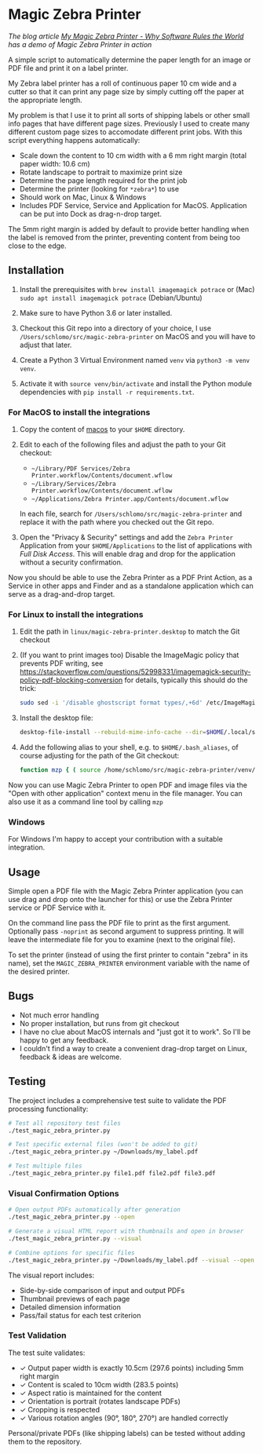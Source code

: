 # Magic Zebra Printer

*The blog article [My Magic Zebra Printer - Why Software Rules the World
](https://schlomo.schapiro.org/2024/05/my-magic-zebra-printer-why-software.html) has a demo of Magic Zebra Printer in action*

A simple script to automatically determine the paper length for an image or PDF file and print it on a label printer.

My Zebra label printer has a roll of continuous paper 10 cm wide and a cutter so that it can print any page size by simply cutting off the paper at the appropriate length.

My problem is that I use it to print all sorts of shipping labels or other small info pages that have different page sizes. Previously I used to create many different custom page sizes to accomodate different print jobs. With this script everything happens automatically:

* Scale down the content to 10 cm width with a 6 mm right margin (total paper width: 10.6 cm)
* Rotate landscape to portrait to maximize print size
* Determine the page length required for the print job
* Determine the printer (looking for `*zebra*`) to use
* Should work on Mac, Linux & Windows
* Includes PDF Service, Service and Application for MacOS. Application can be put into Dock as drag-n-drop target.

The 5mm right margin is added by default to provide better handling when the label is removed from the printer, preventing content from being too close to the edge.

## Installation

1. Install the prerequisites with `brew install imagemagick potrace` or (Mac) `sudo apt install imagemagick potrace` (Debian/Ubuntu)

2. Make sure to have Python 3.6 or later installed.

3. Checkout this Git repo into a directory of your choice, I use `/Users/schlomo/src/magic-zebra-printer` on MacOS and you will have to adjust that later.

4. Create a Python 3 Virtual Environment named `venv` via `python3 -m venv venv`.

5. Activate it with `source venv/bin/activate` and install the Python module dependencies with `pip install -r requirements.txt`.

### For MacOS to install the integrations

1. Copy the content of [macos](macos) to your `$HOME` directory.

2. Edit to each of the following files and adjust the path to your Git checkout:

    * `~/Library/PDF Services/Zebra Printer.workflow/Contents/document.wflow`
    * `~/Library/Services/Zebra Printer.workflow/Contents/document.wflow`
    * `~/Applications/Zebra Printer.app/Contents/document.wflow`

   In each file, search for `/Users/schlomo/src/magic-zebra-printer` and replace it with the path where you checked out the Git repo.

3. Open the "Privacy & Security" settings and add the `Zebra Printer` Application from your `$HOME/Applications` to the list of applications with *Full Disk Access*. This will enable drag and drop for the application without a security confirmation.

Now you should be able to use the Zebra Printer as a PDF Print Action, as a Service in other apps and Finder and as a standalone application which can serve as a drag-and-drop target.

### For Linux to install the integrations

1. Edit the path in `linux/magic-zebra-printer.desktop` to match the Git checkout

2. (If you want to print images too) Disable the ImageMagic policy that prevents PDF writing, see <https://stackoverflow.com/questions/52998331/imagemagick-security-policy-pdf-blocking-conversion> for details, typically this should do the trick:

    ```sh
    sudo sed -i '/disable ghostscript format types/,+6d' /etc/ImageMagick-6/policy.xml`
    ```

3. Install the desktop file:

   ```sh
   desktop-file-install --rebuild-mime-info-cache --dir=$HOME/.local/share/applications linux/magic-zebra-printer.desktop
   ```

4. Add the following alias to your shell, e.g. to `$HOME/.bash_aliases`, of course adjusting for the path of the Git checkout:

   ```sh
   function mzp { ( source /home/schlomo/src/magic-zebra-printer/venv/bin/activate ; exec python /home/schlomo/src/magic-zebra-printer/magic-zebra-printer.py "$@" ) }
   ```

Now you can use Magic Zebra Printer to open PDF and image files via the "Open with other application" context menu in the file manager. You can also use it as a command line tool by calling `mzp`

### Windows

For Windows I'm happy to accept your contribution with a suitable integration.

## Usage

Simple open a PDF file with the Magic Zebra Printer application (you can use drag and drop onto the launcher for this) or use the Zebra Printer service or PDF Service with it.

On the command line pass the PDF file to print as the first argument. Optionally pass `-noprint` as second argument to suppress printing. It will leave the intermediate file for you to examine (next to the original file).

To set the printer (instead of using the first printer to contain "zebra" in its name), set the `MAGIC_ZEBRA_PRINTER` environment variable with the name of the desired printer.

## Bugs

* Not much error handling
* No proper installation, but runs from git checkout
* I have no clue about MacOS internals and "just got it to work". So I'll be happy to get any feedback.
* I couldn't find a way to create a convenient drag-drop target on Linux, feedback & ideas are welcome.

## Testing

The project includes a comprehensive test suite to validate the PDF processing functionality:

```bash
# Test all repository test files
./test_magic_zebra_printer.py

# Test specific external files (won't be added to git)
./test_magic_zebra_printer.py ~/Downloads/my_label.pdf

# Test multiple files
./test_magic_zebra_printer.py file1.pdf file2.pdf file3.pdf
```

### Visual Confirmation Options

```bash
# Open output PDFs automatically after generation
./test_magic_zebra_printer.py --open

# Generate a visual HTML report with thumbnails and open in browser
./test_magic_zebra_printer.py --visual

# Combine options for specific files
./test_magic_zebra_printer.py ~/Downloads/my_label.pdf --visual --open
```

The visual report includes:
- Side-by-side comparison of input and output PDFs
- Thumbnail previews of each page
- Detailed dimension information
- Pass/fail status for each test criterion

### Test Validation

The test suite validates:
- ✓ Output paper width is exactly 10.5cm (297.6 points) including 5mm right margin
- ✓ Content is scaled to 10cm width (283.5 points)
- ✓ Aspect ratio is maintained for the content
- ✓ Orientation is portrait (rotates landscape PDFs)
- ✓ Cropping is respected
- ✓ Various rotation angles (90°, 180°, 270°) are handled correctly

Personal/private PDFs (like shipping labels) can be tested without adding them to the repository.

